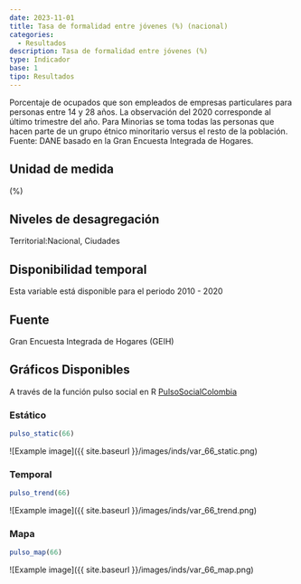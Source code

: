 ```yaml
---
date: 2023-11-01
title: Tasa de formalidad entre jóvenes (%) (nacional)
categories:
  - Resultados
description: Tasa de formalidad entre jóvenes (%)
type: Indicador
base: 1
tipo: Resultados
--- 
```


Porcentaje de ocupados que son empleados de empresas particulares para personas entre 14 y 28 años. La observación del 2020 corresponde al último trimestre del año. Para Minorias se toma todas las personas que hacen parte de un grupo étnico minoritario versus el resto de la población.
Fuente: DANE basado en la Gran Encuesta Integrada de Hogares.

## Unidad de medida
(%)

## Niveles de desagregación
Territorial:Nacional, Ciudades

## Disponibilidad temporal
Esta variable está disponible para el periodo 2010 - 2020

## Fuente
Gran Encuesta Integrada de Hogares (GEIH)

## Gráficos Disponibles

A través de la función pulso social en R [PulsoSocialColombia](https://github.com/pulsosocialcolombia/PulsoSocialColombia)

### Estático

``` R
pulso_static(66)
```

![Example image]({{ site.baseurl }}/images/inds/var_66_static.png)

### Temporal

``` R
pulso_trend(66)
```

![Example image]({{ site.baseurl }}/images/inds/var_66_trend.png)

### Mapa

``` R
pulso_map(66)
```

![Example image]({{ site.baseurl }}/images/inds/var_66_map.png)